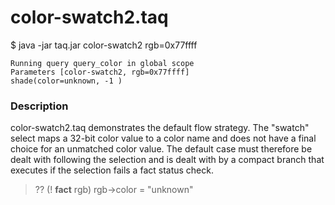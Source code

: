 # color-swatch2.taq

$ java -jar taq.jar color-swatch2 rgb=0x77ffff

    Running query query_color in global scope 
    Parameters [color-swatch2, rgb=0x77ffff]
    shade(color=unknown, -1 )

### Description

color-swatch2.taq demonstrates the default flow strategy. The "swatch" select maps
a 32-bit color value to a color name and does not have a final choice for an unmatched 
color value. The default case must therefore be dealt with following the selection
and is dealt with by a compact branch that executes if the selection fails a fact
status check.

> ?? (! **fact** rgb) rgb->color = "unknown"
